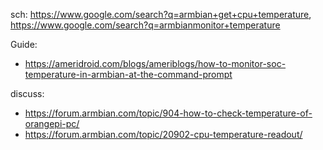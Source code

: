 sch: https://www.google.com/search?q=armbian+get+cpu+temperature, https://www.google.com/search?q=armbianmonitor+temperature

Guide:
- https://ameridroid.com/blogs/ameriblogs/how-to-monitor-soc-temperature-in-armbian-at-the-command-prompt

discuss:
- https://forum.armbian.com/topic/904-how-to-check-temperature-of-orangepi-pc/
- https://forum.armbian.com/topic/20902-cpu-temperature-readout/
